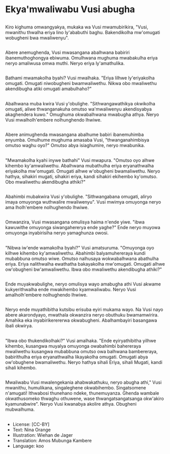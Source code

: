 # Ekya'mwaliwabu Vusi abugha

##
Kiro kighuma omwangyakya, mukaka wa Vusi mwamubirikira, "Vusi, mwanithu thwalha eriya lino ly'ababuthi baghu. Bakendikolha mw'omugati wobugheni bwa mwaliwenyu".

##
Abere anemughenda, Vusi mwasangana abalhwana babiriri ibanemuthoghongya ebiwuma. Omulhwana mughuma mwabakulha eriya neryo amaliwusa omwa muthi. Neryo eriya ly'amathulika.

##
Bathami mwamakolha byahi? Vusi mwalhaka. "Eriya lilhwe ly'eriyakolha omugati. Omugati niwobugheni bwamwaliwethu. Nikwa obo mwaliwethu akendibugha atiki omugati amabulhaho?"

##
Abalhwana muba kwira Vusi y'obulighe. "Sithwangawathikya okwikolha omugati, aliwe thwanganakuha omutso wa'mwaliwenyu akendisyabya akaghendera kuwo." Omughuma okwabalhwana mwabugha athya. Neryo Vusi mwalholh'embere nolhunghendo lhwiwe.

##
Abere animughenda mwasangana abalhume babiri ibanemuhimba enyumba. Omulhume mughuma amasaba Vusi, "thwanganahimbisya omutso waghu oyo?" Omutso abya isiaghumire, neryo mwabunika.

##
"Mwamakolha kyahi inywe bathahi" Vusi mwapura. "Omutso oyo alhwe kihembo ky'amwaliwethu. Abalhwana mubathulha eriya eryanathwalha eriyakolha mw'omugati. Omugati alhwe w'obugheni bwamaliwethu. Neryo hathya, sihakiri mugati, sihakiri eriya, kandi sihakiri ekihembo ky'omutso. Obo mwaliwethu akendibugha athiki?"

##
Abahimbi mubakwira Vusi y'obulighe. "Sithwangabana omugati, aliryo imaya omuyonga wuthwalire mwaliwenyu". Vusi mwimya omuyonga neryo ama lholh'embere nolhughendo lhwiwe.

##
Omwanzira, Vusi mwasangana omulisya haima n'ende yiwe. "ibwa kawuwithe omuyonga siwangahererya ende yaghe?" Ende neryo muyowa omuyonga inyabirisiha neryo yamaghunza owosi.

##
"Nibwa iw'ende wamakolha byahi?" Vusi amatsuruma. "Omuyonga oyo kilhwe kihembo ky'amwaliwethu. Abahimbi balyamuhereraya kundi mubabbuna omutso wiwe. Omutso nalhusaya wokwabalhwana abathulha eriya. Eriya nalithwalha ewathatha bakayakolha mw'omugati. Omugati alhwe ow'obugheni bw'amwaliwethu. Ibwa obo mwaliwethu akendibugha athiki?"

##
Ende muyakwabulighe, neryo omulisya wayo amabugha athi Vusi akwame kukyerithwalha ende mwakihembo kyamwaliwabu. Neryo Vusi amalholh'embere nolhughendo lhwiwe.

##
Neryo ende muyathibitha kutsibu erisuba eyiri mukama wayo. Na Vusi nayo abere akarondyayo, mwathala okwanzira neryo obuthuku bwamamwirira. Amahika eka inyabirikerererwa okwabugheni. Abalhambayiri basangawa ibali okwirya.

##
"Ibwa obo thukendikolhaki?" Vusi amalhaka. "Ende eyiryathibitha yilhwe kihembo, kusangwa muyalya omuyonga owabahimbi bahereraya mwaliwethu kusangwa mubabbuna omutso owa balhwana bambereraya, babirithulha eriya eryanathwalha likayakolha omugati. Omugati abya ow'obughene bwamaliwethu. Neryo hathya sihali Eriya, sihali Mugati, kandi sihali kihembo.

##
Mwaliwabu Vusi mwalengekania ahabwakathuku, neryo abugha athi," Vusi mwanithu, humulikana, singaleghene okwabihembo. Singatsomene n'amugati! Ithwabosi thunehano ndeke, thunemuyanza. Ghenda wambale okwathusomeko thwaghu othuwene, wase thwangatsangatsanga okw'akiro kyamunabwire". Neryo Vusi kwanabya akolire athya. Obugheni mubwalhuma.

##
* License: [CC-BY]
* Text: Nina Orange
* Illustration: Wiehan de Jager
* Translation: Amos Mubunga Kambere
* Language: koo

